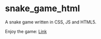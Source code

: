 # snake_game_html
A snake game written in CSS, JS and HTML5.

Enjoy the game: <a href="https://enochwong3111.github.io/snake_game_html/">Link</a>
